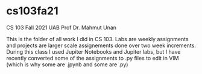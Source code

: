 # cs103fa21
CS 103 Fall 2021 UAB Prof Dr. Mahmut Unan

This is the folder of all work I did in CS 103. Labs are weekly assignments and projects are larger scale assignements done over two week increments.
During this class I used Jupiter Notebooks and Jupiter labs, but I have recently converted some of the assignments to .py files to edit in VIM (which is why some are .jpynb and some are .py)

